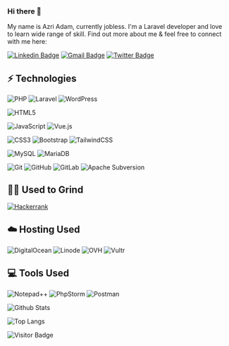 ### Hi there 👋

My name is Azri Adam, currently jobless. I'm a Laravel developer and love to learn wide range of skill. Find out more about me & feel free to connect with me here:

[![Linkedin Badge](https://img.shields.io/badge/-Azri--Adam-blue?style=flat-square&logo=Linkedin&logoColor=white&link=https://www.linkedin.com/in/azri-cs/)](https://www.linkedin.com/in/azri-cs/)
[![Gmail Badge](https://img.shields.io/badge/-azriadam.cs@gmail.com-c14438?style=flat-square&logo=Gmail&logoColor=white&link=mailto:azriadam.cs@gmail.com)](mailto:azriadam.cs@gmail.com)
[![Twitter Badge](https://img.shields.io/badge/-Azri--CS-blue?style=flat-square&logo=Twitter&logoColor=white&link=https://twitter.com/azri_cs)](https://twitter.com/azri_cs)


## ⚡ Technologies

![PHP](https://img.shields.io/badge/-PHP-777BB3?style=flat-square&logo=php&logoColor=white)
![Laravel](https://img.shields.io/badge/laravel-%23FF2D20.svg?style=flat-square&logo=laravel&logoColor=white)
![WordPress](https://img.shields.io/badge/WordPress-%23117AC9.svg?style=flat-square&logo=WordPress&logoColor=white)

![HTML5](https://img.shields.io/badge/-HTML5-E34F26?style=flat-square&logo=html5&logoColor=white)

![JavaScript](https://img.shields.io/badge/-JavaScript-black?style=flat-square&logo=javascript)
![Vue.js](https://img.shields.io/badge/VueJS-%2335495e.svg?style=flat-square&logo=vuedotjs&logoColor=%234FC08D)

![CSS3](https://img.shields.io/badge/-CSS3-1572B6?style=flat-square&logo=css3)
![Bootstrap](https://img.shields.io/badge/-Bootstrap-563D7C?style=flat-square&logo=bootstrap)
![TailwindCSS](https://img.shields.io/badge/TailwindCSS-%2338B2AC.svg?style=flat-square&logo=tailwind-css&logoColor=white)

![MySQL](https://img.shields.io/badge/-MySQL-black?style=flat-square&logo=mysql)
![MariaDB](https://img.shields.io/badge/MariaDB-003545?style=flat-square&logo=mariadb&logoColor=white)

![Git](https://img.shields.io/badge/-Git-black?style=flat-square&logo=git)
![GitHub](https://img.shields.io/badge/-GitHub-181717?style=flat-square&logo=github)
![GitLab](https://img.shields.io/badge/-GitLab-FCA121?style=flat-square&logo=gitlab)
![Apache Subversion](https://img.shields.io/badge/Subversion-%23809CC9.svg?style=flat-square&logo=subversion&logoColor=white)

## 🧑‍💻 Used to Grind
[![Hackerrank](https://img.shields.io/badge/-azriadam_cs-2EC866?style=flat-square&logo=HackerRank&logoColor=white&link=https://www.hackerrank.com/azriadam_cs)](https://www.hackerrank.com/azriadam_cs)

## ☁️ Hosting Used
![DigitalOcean](https://img.shields.io/badge/DigitalOcean-%230167ff.svg?style=flat-square&logo=digitalOcean&logoColor=white)
![Linode](https://img.shields.io/badge/linode-00A95C?style=flat-square&logo=linode&logoColor=white)
![OVH](https://img.shields.io/badge/ovh-%23123F6D.svg?style=flat-square&logo=ovh&logoColor=#123F6D)
![Vultr](https://img.shields.io/badge/Vultr-007BFC.svg?style=flat-square&logo=vultr)

## 💻 Tools Used
![Notepad++](https://img.shields.io/badge/Notepad++-90E59A.svg?style=flat-square&logo=notepad%2b%2b&logoColor=black)
![PhpStorm](https://img.shields.io/badge/phpstorm-143?style=flat-square&logo=phpstorm&logoColor=black&color=black&labelColor=darkorchid)
![Postman](https://img.shields.io/badge/Postman-FF6C37?style=flat-square&logo=postman&logoColor=white)


![Github Stats](https://github-readme-stats.vercel.app/api?username=azri-cs&count_private=true&show_icons=true&include_all_commits=true)

![Top Langs](https://github-readme-stats.vercel.app/api/top-langs/?username=azri-cs&hide=TeX&layout=compact)

![Visitor Badge](https://visitor-badge.laobi.icu/badge?page_id=azri-cs.azri-cs)
